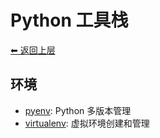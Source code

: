 # Python 工具栈

[⬅︎ 返回上层](../#python)

## 环境

- [pyenv](https://github.com/pyenv/pyenv): Python 多版本管理
- [virtualenv](https://virtualenv.pypa.io/en/latest/): 虚拟环境创建和管理
